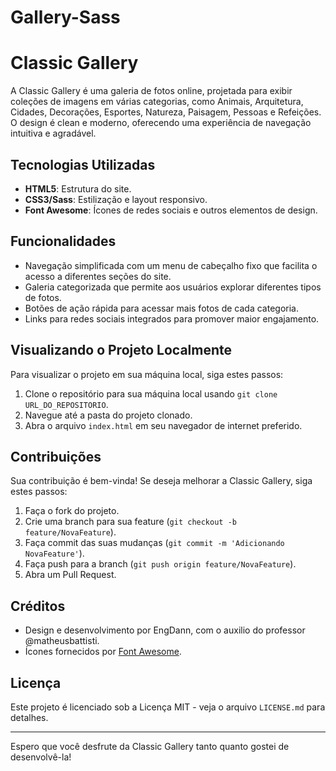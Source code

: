 # Gallery-Sass
# Classic Gallery

A Classic Gallery é uma galeria de fotos online, projetada para exibir coleções de imagens em várias categorias, como Animais, Arquitetura, Cidades, Decorações, Esportes, Natureza, Paisagem, Pessoas e Refeições. O design é clean e moderno, oferecendo uma experiência de navegação intuitiva e agradável.

## Tecnologias Utilizadas

- **HTML5**: Estrutura do site.
- **CSS3/Sass**: Estilização e layout responsivo.
- **Font Awesome**: Ícones de redes sociais e outros elementos de design.

## Funcionalidades

- Navegação simplificada com um menu de cabeçalho fixo que facilita o acesso a diferentes seções do site.
- Galeria categorizada que permite aos usuários explorar diferentes tipos de fotos.
- Botões de ação rápida para acessar mais fotos de cada categoria.
- Links para redes sociais integrados para promover maior engajamento.

## Visualizando o Projeto Localmente

Para visualizar o projeto em sua máquina local, siga estes passos:

1. Clone o repositório para sua máquina local usando `git clone URL_DO_REPOSITORIO`.
2. Navegue até a pasta do projeto clonado.
3. Abra o arquivo `index.html` em seu navegador de internet preferido.

## Contribuições

Sua contribuição é bem-vinda! Se deseja melhorar a Classic Gallery, siga estes passos:

1. Faça o fork do projeto.
2. Crie uma branch para sua feature (`git checkout -b feature/NovaFeature`).
3. Faça commit das suas mudanças (`git commit -m 'Adicionando NovaFeature'`).
4. Faça push para a branch (`git push origin feature/NovaFeature`).
5. Abra um Pull Request.

## Créditos

- Design e desenvolvimento por EngDann, com o auxilio do professor @matheusbattisti.
- Ícones fornecidos por [Font Awesome](https://fontawesome.com/).

## Licença

Este projeto é licenciado sob a Licença MIT - veja o arquivo `LICENSE.md` para detalhes.

---

Espero que você desfrute da Classic Gallery tanto quanto gostei de desenvolvê-la!
 
